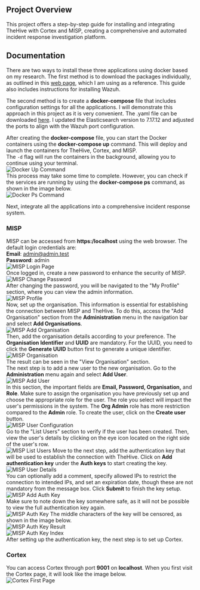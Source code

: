 ## Project Overview
This project offers a step-by-step guide for installing and integrating TheHive with Cortex and MISP, creating a comprehensive and automated incident response investigation platform.
## Documentation
There are two ways to install these three applications using docker based on my research. The first method is to download the packages individually, as outlined in this [web page](https://medium.com/@hasithaupekshitha97/simplifying-security-operations-installing-wazuh-the-hive-cortex-and-misp-using-docker-01fc4229eb73), which I am using as a reference. This guide also includes instructions for installing Wazuh.  

The second method is to create a **docker-compose** file that includes configuration settings for all the applications. I will demonstrate this approach in this project as it is very convenient.
The .yaml file can be downloaded [here](https://github.com/ls111-cybersec/thehive-cortex-misp-docker-compose-lab11update/blob/main/docker-compose.yml). I updated the Elasticsearch version to 7.17.12 and adjusted the ports to align with the Wazuh port configuration.

After creating the **docker-compose** file, you can start the Docker containers using the **docker-compose up** command. This will deploy and launch the containers for TheHive, Cortex, and MISP.  
The `-d` flag will run the containers in the background, allowing you to continue using your terminal.  
![Docker Up Command](images/docker-up.png)  
This process may take some time to complete. However, you can check if the services are running by using the **docker-compose ps** command, as shown in the image below.  
![Docker Ps Command](images/docker-ps.png)  
  
Next, integrate all the applications into a comprehensive incident response system.  

### MISP
MISP can be accessed from **https:/localhost** using the web browser. The default login credentials are:  
**Email**: admin@admin.test  
**Password**: admin  
![MISP Login Page](images/misp-login.png)  
Once logged in, create a new password to enhance the security of MISP.  
![MISP Change Password](images/misp-newpass.png)  
After changing the password, you will be navigated to the "My Profile" section, where you can view the admin information.  
![MISP Profile](images/misp-profile.png)  
Now, set up the organisation. This information is essential for establishing the connection between MISP and TheHive. To do this, access the "Add Organisation" section from the **Administration** menu in the navigation bar and select **Add Organisations**.  
![MISP Add Organisation](images/misp-addorg.png)  
Then, add the organisation details according to your preference. The **Organisation Identifier** and **UUID** are mandatory. For the UUID, you need to click the **Generate UUID** button first to generate a unique identifier.  
![MISP Organisation](images/misp-org.png)  
The result can be seen in the "View Organisation" section.  
The next step is to add a new user to the new organisation. Go to the **Administration** menu again and select **Add User**.  
![MISP Add User](images/misp-adduser.png)  
In this section, the important fields are **Email, Password, Organisation,** and **Role**. Make sure to assign the organisation you have previously set up and choose the appropriate role for the user. The role you select will impact the user's permissions in the system. The **Org Admin** role has more restriction compared to the **Admin** role. To create the user, click on the **Create user** button.  
![MISP User Configuration](images/misp-user.png)  
Go to the "List Users" section to verify if the user has been created. Then, view the user's details by clicking on the eye icon located on the right side of the user's row.  
![MISP List Users](images/misp-listusers.png)
Move to the next step, add the authentication key that will be used to establish the connection with TheHive. Click on **Add authentication key** under the **Auth keys** to start creating the key.  
![MISP User Details](images/misp-userdetails.png)  
You can optionally add a comment, specify allowed IPs to restrict the connection to intended IPs, and set an expiration date, though these are not mandatory from the message box. Click **Submit** to finish the key setup.  
![MISP Add Auth Key](images/misp-addauthkey.png)  
Make sure to note down the key somewhere safe, as it will not be possible to view the full authentication key again.  
![MISP Auth Key](images/misp-authkey.png) 
The middle characters of the key will be censored, as shown in the image below.  
![MISP Auth Key Result](images/misp-keyresult.png)  
![MISP Auth Key Index](images/misp-authkeyindex.png)  
After setting up the authentication key, the next step is to set up Cortex.  

### Cortex
You can access Cortex through port **9001** on **localhost**. When you first visit the Cortex page, it will look like the image below.  
![Cortex First Page](images/cortex-first.png)  
